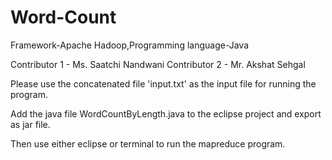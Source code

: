 # Word-Count
Framework-Apache Hadoop,Programming language-Java


Contributor 1 - Ms. Saatchi Nandwani
Contributor 2 - Mr. Akshat Sehgal

Please use the concatenated file 'input.txt' as the input file for running the program.

Add the java file WordCountByLength.java to the eclipse project and export as jar file.

Then use either eclipse or terminal to run the mapreduce program.
